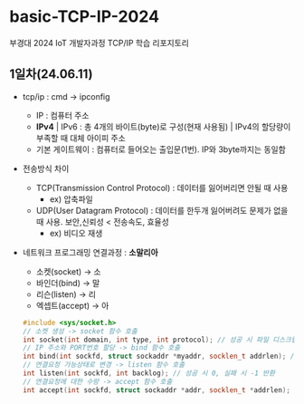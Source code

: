 # basic-TCP-IP-2024
부경대 2024 IoT 개발자과정 TCP/IP 학습 리포지토리

## 1일차(24.06.11)
- tcp/ip : cmd &rarr; ipconfig
    - IP : 컴퓨터 주소
    - **IPv4** | IPv6 : 총 4개의 바이트(byte)로 구성(현재 사용됨) | IPv4의 할당량이 부족할 때 대체 아이피 주소
    - 기본 게이트웨이 : 컴퓨터로 들어오는 출입문(1번). IP와 3byte까지는 동일함

- 전송방식 차이
    - TCP(Transmission Control Protocol) : 데이터를 잃어버리면 안될 때 사용 
        - ex) 압축파일
    - UDP(User Datagram Protocol) : 데이터를 한두개 잃어버려도 문제가 없을 때 사용. 보안,신뢰성 < 전송속도, 효율성
        - ex) 비디오 재생

- 네트워크 프로그래밍 연결과정 : **소말리아**
    - 소켓(socket) &rarr; 소
    - 바인더(bind) &rarr; 말
    - 리슨(listen) &rarr; 리
    - 엑셉트(accept) &rarr; 아

    ``` cpp
    #include <sys/socket.h>
    // 소켓 생성 -> socket 함수 호출
    int socket(int domain, int type, int protocol); // 성공 시 파일 디스크립터, 실패 시 -1 반환
    // IP 주소와 PORT번호 할당 -> bind 함수 호출
    int bind(int sockfd, struct sockaddr *myaddr, socklen_t addrlen); // 성공 시 0, 실패 시 -1 반환
    // 연결요청 가능상태로 변경 -> listen 함수 호출
    int listen(int sockfd, int backlog); // 성공 시 0, 실패 시 -1 반환
    // 연결요청에 대한 수랑 -> accept 함수 호출
    int accept(int sockfd, struct sockaddr *addr, socklen_t *addrlen); // 성공 시 파일 디스크립터, 실패 시 -1 반환
    ```
